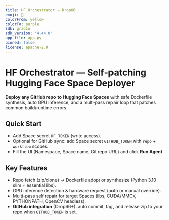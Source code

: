 ```yaml
---
title: HF Orchestrator — Drop66
emoji: 🚀
colorFrom: yellow
colorTo: purple
sdk: gradio
sdk_version: "4.44.0"
app_file: app.py
pinned: false
license: apache-2.0
---
```


# HF Orchestrator — Self‑patching Hugging Face Space Deployer

**Deploy any GitHub repo to Hugging Face Spaces** with safe Dockerfile synthesis, auto GPU inference, and a multi‑pass repair loop that patches common build/runtime errors.

## Quick Start
- Add Space secret `HF_TOKEN` (write access).
- Optional for GitHub sync: add Space secret `GITHUB_TOKEN` with `repo` + `workflow` scopes.
- Fill the UI (Namespace, Space name, Git repo URL) and click **Run Agent**.

## Key Features
- Repo fetch (zip/clone) → Dockerfile adopt or synthesize (Python 3.10 slim + essential libs).
- GPU inference detection & hardware request (auto or manual override).
- Multi-pass self repair for target Spaces (libs, CUDA/MMCV, PYTHONPATH, OpenCV headless).
- **GitHub integration** (Drop66+): auto commit, tag, and release zip to your repo when `GITHUB_TOKEN` is set.
